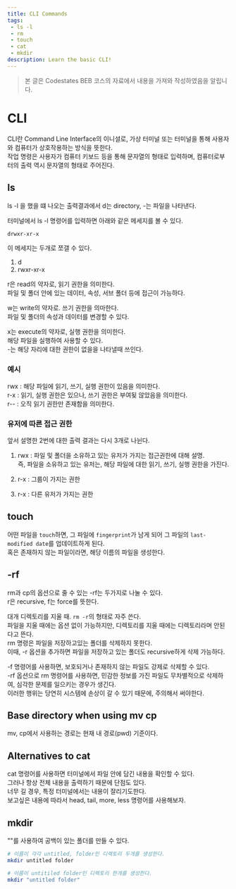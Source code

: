 ```yaml
---
title: CLI Commands
tags: 
 - ls -l
 - rm
 - touch
 - cat
 - mkdir
description: Learn the basic CLI!
---
```

>   본 글은 Codestates BEB 코스의 자료에서 내용을 가져와 작성하였음을 알립니다.  

# CLI
CLI란 Command Line Interface의 이니셜로, 가상 터미널 또는 터미널을 통해 사용자와 컴퓨터가 상호작용하는 방식을 뜻한다.  
작업 명령은 사용자가 컴퓨터 키보드 등을 통해 문자열의 형태로 입력하며, 컴퓨터로부터의 출력 역시 문자열의 형태로 주어진다.  

## ls
ls -l 을 했을 떄 나오는 출력결과에서 d는 directory, -는 파일을 나타낸다.

터미널에서 ls -l 명령어를 입력하면 아래와 같은 메세지를 볼 수 있다.  
```bash
drwxr-xr-x  
```

이 메세지는 두개로 쪼갤 수 있다.  
1. d
2. rwxr-xr-x

r은 read의 약자로, 읽기 권한을 의미한다.  
파일 및 폴더 안에 있는 데이터, 속성, 서브 폴더 등에 접근이 가능하다.  

w는 write의 약자로. 쓰기 권한을 의마한다.  
파일 및 폴더의 속성과 데이터를 변경할 수 있다.  

x는 execute의 약자로, 실행 권한을 의미한다.  
해당 파일을 실행하여 사용할 수 있다.  
-는 해당 자리에 대한 권한이 없을을 나타낼때 쓰인다.  

### 예시
rwx : 해당 파일에 읽기, 쓰기, 실행 권한이 있음을 의미한다.  
r-x : 읽기, 실행 권한은 있으나, 쓰기 권한은 부여됮 않았음을 의미한다.  
r-- : 오직 읽기 권한만 존재함을 의미한다.  

### 유저에 따른 접근 권한
앞서 설명한 2번에 대한 출력 결과는 다시 3개로 나뉜다.  
1. rwx : 파일 및 폴더을 소유하고 있는 유저가 가지는 접근권한에 대해 설명.  
즉, 파일을 소유하고 있는 유저는, 해당 파일에 대한 읽기, 쓰기, 실행 권한을 가진다.  

2. r-x : 그룹이 가지는 권한
3. r-x : 다른 유저가 가지는 권한

## touch
어떤 파일을 `touch`하면, 그 파일에 `fingerprint`가 남게 되어 그 파일의 `last-modified date`를 업데이트하게 된다.  
혹은 존재하지 않는 파일이라면, 해당 이름의 파일을 생성한다.  

## -rf 
rm과 cp의 옵션으로 줄 수 있는 -rf는 두가지로 나눌 수 있다.  
r은 recursive, f는 force를 뜻한다.

대개 디렉토리를 지울 때. `rm -r`의 형태로 자주 쓴다.  
파일을 지울 때에는 옵션 없이 가능하지만, 디렉토리를 지울 때에는 디렉토리라며 안된다고 뜬다.  
rm 명령은 파일을 저장하고있는 폴더를 삭제하지 못한다.  
이때, -r 옵션을 추가하면 파일을 저장하고 있는 폴더도 recursive하게 삭제 가능하다.  
  
-f 명령어를 사용하면, 보호되거나 존재하지 않는 파일도 강제로 삭제할 수 있다.  
-rf 옵션으로 rm 명령어를 사용하면, 민감한 정보를 가진 파일도 무차별적으로 삭제하여, 심각한 문제를 일으키는 경우가 생긴다.  
이러한 행위는 당연히 시스템에 손상이 갈 수 있기 때문에, 주의해서 써야한다.  

## Base directory when using mv cp
mv, cp에서 사용하는 경로는 현재 내 경로(pwd) 기준이다.

## Alternatives to cat
cat 명령어를 사용하면 터미널에서 파일 안에 담긴 내용을 확인할 수 있다.  
그러나 항상 전체 내용을 출력하기 때문에 단점도 있다.  
너무 길 경우, 특정 터미널에서는 내용이 잘리기도한다.  
보고싶은 내용에 따라서 head, tail, more, less 명령어를 사용해보자.  

## mkdir
""를 사용하여 공백이 있는 폴더를 만들 수 있다.  
```bash
# 이름이 각각 untitled, folder인 디렉토리 두개를 생성한다.
mkdir untitled folder

# 이름이 untitiled folder인 디렉토리 한개를 생성한다.
mkdir "untitled folder"
```